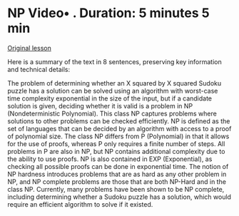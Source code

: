 # NP Video• . Duration: 5 minutes 5 min

[Original lesson](https://www.coursera.org/learn/uol-algorithms-and-data-structures-1/lecture/cNgpI/np)

Here is a summary of the text in 8 sentences, preserving key information and technical details:

The problem of determining whether an X squared by X squared Sudoku puzzle has a solution can be solved using an algorithm with worst-case time complexity exponential in the size of the input, but if a candidate solution is given, deciding whether it is valid is a problem in NP (Nondeterministic Polynomial). This class NP captures problems where solutions to other problems can be checked efficiently. NP is defined as the set of languages that can be decided by an algorithm with access to a proof of polynomial size. The class NP differs from P (Polynomial) in that it allows for the use of proofs, whereas P only requires a finite number of steps. All problems in P are also in NP, but NP contains additional complexity due to the ability to use proofs. NP is also contained in EXP (Exponential), as checking all possible proofs can be done in exponential time. The notion of NP hardness introduces problems that are as hard as any other problem in NP, and NP complete problems are those that are both NP-Hard and in the class NP. Currently, many problems have been shown to be NP complete, including determining whether a Sudoku puzzle has a solution, which would require an efficient algorithm to solve if it existed.

